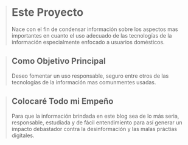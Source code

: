 ># Este Proyecto
>
>Nace con el fin de condensar información sobre los aspectos mas importantes en cuanto el uso adecuado de las tecnologías de la información especialmente enfocado a usuarios domésticos.

>## Como Objetivo Principal
>
>Deseo fomentar un uso responsable, seguro entre otros de las tecnologías de la información mas comunmentes usadas.

>## Colocaré Todo mi Empeño
>
>Para que la información brindada en este blog sea de lo más seria, responsable, estudiada y de fácil entendimiento para así generar un impacto debastador contra la desinformación y las malas práctias digitales.



